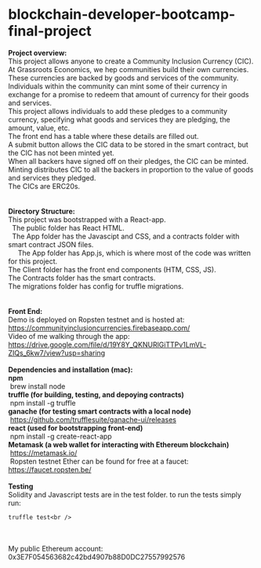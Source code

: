 # blockchain-developer-bootcamp-final-project

<b>Project overview:</b><br />
This project allows anyone to create a Community Inclusion Currency (CIC).<br />
At Grassroots Economics, we hep communities build their own currencies.<br />
These currencies are backed by goods and services of the community.<br />
Individuals within the community can mint some of their currency in exchange for a promise to redeem that amount of currency for their goods and services.<br />
This project allows individuals to add these pledges to a community currency, specifying what goods and services they are pledging, the amount, value, etc.<br />
The front end has a table where these details are filled out.<br />
A submit button allows the CIC data to be stored in the smart contract, but the CIC has not been minted yet.<br />
When all backers have signed off on their pledges, the CIC can be minted.<br />
Minting distributes CIC to all the backers in proportion to the value of goods and services they pledged.<br />
The CICs are ERC20s.<br />
<br />
<br />
<b>Directory Structure:</b><br />
This project was bootstrapped with a React-app.<br />
 
	The public folder has React HTML.<br />
 
	The App folder has the Javascipt and CSS, and a contracts folder with smart contract JSON files.<br />
  
  &nbsp;&nbsp;The App folder has App.js, which is where most of the code was written for this project.<br />
The Client folder has the front end components (HTM, CSS, JS).<br />
The Contracts folder has the smart contracts.<br />
The migrations folder has config for truffle migrations.<br />
<br />
<br />
<b>Front End:</b><br />
Demo is deployed on Ropsten testnet and is hosted at:<br />
https://communityinclusioncurrencies.firebaseapp.com/<br />
Video of me walking through the app: https://drive.google.com/file/d/19Y8Y_QKNURlGiTTPv1LmVL-ZIQs_6kw7/view?usp=sharing<br />
<br />
<b>Dependencies and installation (mac):</b><br />
<b>npm</b><br />
&nbsp;brew install node<br />
<b>truffle (for building, testing, and depoying contracts)</b><br />
&nbsp;npm install -g truffle<br />
<b>ganache (for testing smart contracts with a local node)</b><br />
&nbsp;https://github.com/trufflesuite/ganache-ui/releases<br />
<b>react (used for bootstrapping front-end)</b><br />
&nbsp;npm install -g create-react-app<br />
<b>Metamask (a web wallet for interacting with Ethereum blockchain)</b><br />
&nbsp;https://metamask.io/<br />
&nbsp;Ropsten testnet Ether can be found for free at a faucet: https://faucet.ropsten.be/<br />
<br />
<b>Testing</b><br />
Solidity and Javascript tests are in the test folder.  to run the tests simply run:<br />
```
truffle test<br />
```
<br />
<br />
My public Ethereum account: 0x3E7F054563682c42bd4907b88D0DC27557992576
